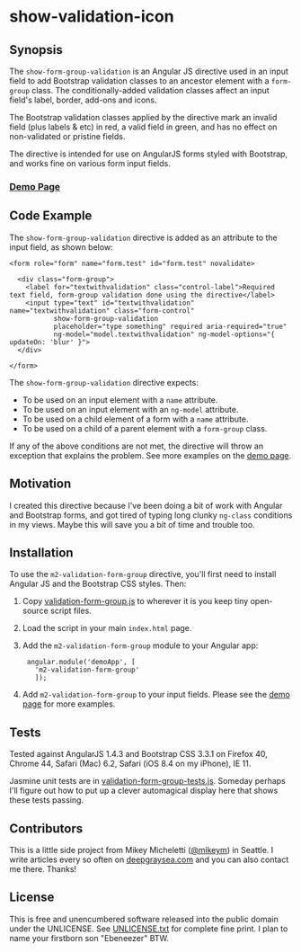 # show-validation-icon

## Synopsis

The `show-form-group-validation` is an Angular JS directive used in an input field to add Bootstrap validation classes to an ancestor element with a `form-group` class. The conditionally-added validation classes affect an input field's label, border, add-ons and icons.

The Bootstrap validation classes applied by the directive mark an invalid field (plus labels & etc) in red, a valid field in green, and has no effect on non-validated or pristine fields.

The directive is intended for use on AngularJS forms styled with Bootstrap, and works fine on various form input fields.

### [Demo Page](http://htmlpreview.github.io/?https://github.com/mikeym/m2-validation/blob/master/validation-form-group/demos/demo.html)

## Code Example

The `show-form-group-validation` directive is added as an attribute to the input field, as shown below:

    <form role="form" name="form.test" id="form.test" novalidate>

      <div class="form-group">
        <label for="textwithvalidation" class="control-label">Required text field, form-group validation done using the directive</label>
        <input type="text" id="textwithvalidation" name="textwithvalidation" class="form-control"
               show-form-group-validation
               placeholder="type something" required aria-required="true"
               ng-model="model.textwithvalidation" ng-model-options="{ updateOn: 'blur' }">
      </div>

    </form>

The `show-form-group-validation` directive expects:

* To be used on an input element with a `name` attribute.
* To be used on an input element with an `ng-model` attribute.
* To be used on a child element of a form with a `name` attribute.
* To be used on a child of a parent element with a `form-group` class.

If any of the above conditions are not met, the directive will throw an exception that explains the problem. See more examples on the [demo page](http://htmlpreview.github.io/?https://github.com/mikeym/m2-validation/blob/master/validation-form-group/demos/demo.html).

## Motivation

I created this directive because I've been doing a bit of work with Angular and Bootstrap forms, and got tired of typing long clunky `ng-class` conditions in my views. Maybe this will save you a bit of time and trouble too.


## Installation

To use the `m2-validation-form-group` directive, you'll first need to install Angular JS and the Bootstrap CSS styles. Then:

1. Copy [validation-form-group.js](validation-form-group.js) to wherever it is you keep tiny open-source script files.
2. Load the script in your main `index.html` page.
3. Add the `m2-validation-form-group` module to your Angular app:

        angular.module('demoApp', [
          'm2-validation-form-group'
          ]);

4. Add `m2-validation-form-group` to your input fields. Please see the [demo page](http://htmlpreview.github.io/?https://github.com/mikeym/m2-validation/blob/master/validation-form-group/demos/demo.html) for more examples.

## Tests

Tested against AngularJS 1.4.3 and Bootstrap CSS 3.3.1 on Firefox 40, Chrome 44, Safari (Mac) 6.2, Safari (iOS 8.4 on my iPhone), IE 11.
 
Jasmine unit tests are in [validation-form-group-tests.js](validation-form-group-tests.js). Someday perhaps I'll figure out how to put up a clever automagical display here that shows these tests passing.

## Contributors

This is a little side project from Mikey Micheletti ([@mikeym](https://twitter.com/mikeym)) in Seattle. I write articles every so often on [deepgraysea.com](http://deepgraysea.com) and you can also contact me there. Thanks!

## License

This is free and unencumbered software released into the public domain under the UNLICENSE. See [UNLICENSE.txt](../UNLICENSE.txt) for complete fine print. I plan to name your firstborn son "Ebeneezer" BTW.



